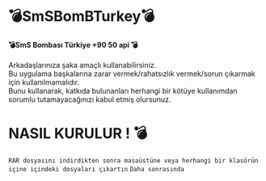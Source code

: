 # 💣SmSBomBTurkey💣
<strong>💣SmS Bombası Türkiye +90 50 api 💣</strong>
<br>
<br>
Arkadaşlarınıza şaka amaçlı kullanabilirsiniz.
<br>
Bu uygulama başkalarına zarar vermek/rahatsızlık vermek/sorun çıkarmak için kullanılmamalıdır.
<br>
Bunu kullanarak, katkıda bulunanları herhangi bir kötüye kullanımdan sorumlu tutamayacağınızı kabul etmiş olursunuz.
<br>



<h1> NASIL KURULUR ! 💣 </h1>
  <code>RAR dosyasını indirdikten sonra masaüstüne veya herhangi bir klasörün içine içindeki dosyaları çıkartın</code>
   <code>Daha sonrasında </code>
